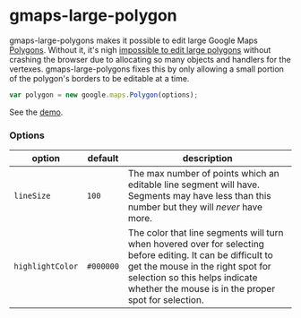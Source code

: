 gmaps-large-polygon
============================

gmaps-large-polygons makes it possible to edit large Google Maps [Polygons](https://developers.google.com/maps/documentation/javascript/reference#Polygon). 
Without it, it's nigh [impossible to edit large polygons](http://stackoverflow.com/q/20647124/879121)
without crashing the browser due to allocating so many objects and handlers 
for the vertexes. gmaps-large-polygons fixes this by only allowing a small portion of the 
polygon's borders to be editable at a time.

````javascript
var polygon = new google.maps.Polygon(options);
````

See the [demo](http://openplacedatabase.github.io/gmaps-large-polygon/).

### Options

option  | default | description
------------- | ------------- | -------------
`lineSize`  | `100` | The max number of points which an editable line segment will have. Segments may have less than this number but they will _never_ have more.
`highlightColor`  | `#000000` | The color that line segments will turn when hovered over for selecting before editing. It can be difficult to get the mouse in the right spot for selection so this helps indicate whether the mouse is in the proper spot for selection.
